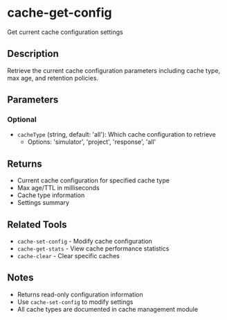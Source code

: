 # cache-get-config

Get current cache configuration settings

## Description

Retrieve the current cache configuration parameters including cache type, max age, and retention policies.

## Parameters

### Optional
- `cacheType` (string, default: 'all'): Which cache configuration to retrieve
  - Options: 'simulator', 'project', 'response', 'all'

## Returns

- Current cache configuration for specified cache type
- Max age/TTL in milliseconds
- Cache type information
- Settings summary

## Related Tools

- `cache-set-config` - Modify cache configuration
- `cache-get-stats` - View cache performance statistics
- `cache-clear` - Clear specific caches

## Notes

- Returns read-only configuration information
- Use `cache-set-config` to modify settings
- All cache types are documented in cache management module
